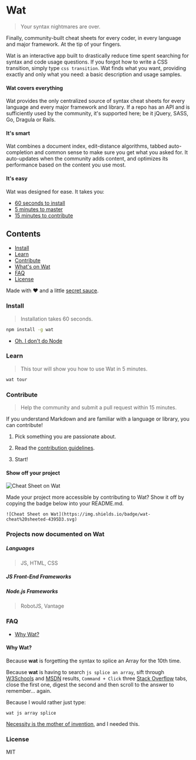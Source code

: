 # Wat

> Your syntax nightmares are over.

Finally, community-built cheat sheets for every coder, in every language and major framework. At the tip of your fingers.

Wat is an interactive app built to drastically reduce time spent searching for syntax and code usage questions. If you forgot how to write a CSS transition, simply type `css transition`. Wat finds what you want, providing exactly and only what you need: a basic description and usage samples.

#### Wat covers everything

Wat provides the only centralized source of syntax cheat sheets for every language and every major framework and library. If a repo has an API and is sufficiently used by the community, it's supported here; be it jQuery, SASS, Go, Dragula or Rails.

#### It's smart

Wat combines a document index, edit-distance algorithms, tabbed auto-completion and common sense to make sure you get what you asked for. It auto-updates when the community adds content, and optimizes its performance based on the content you use most.

#### It's easy

Wat was designed for ease. It takes you:

- [60 seconds to install]()
- [5 minutes to master]()
- [15 minutes to contribute]()

## Contents

- [Install]()
- [Learn]()
- [Contribute]()
- [What's on Wat]()
- [FAQ]()
- [License]()

Made with :heart: and a little [secret sauce](https://github.com/dthree/vantage).

### Install

> Installation takes 60 seconds.

```bash
npm install -g wat
```
- [Oh. I don't do Node](#)

### Learn

> This tour will show you how to use Wat in 5 minutes.

```bash
wat tour
```

### Contribute

> Help the community and submit a pull request within 15 minutes.

If you understand Markdown and are familiar with a language or library, you can contribute!

1. Pick something you are passionate about.

2. Read the [contribution guidelines]().

3. Start!

#### Show off your project

![Cheat Sheet on Wat](https://img.shields.io/badge/wat-cheat%20sheeted-4395D3.svg)

Made your project more accessible by contributing to Wat? Show it off by copying the badge below into your README.md.

```
![Cheat Sheet on Wat](https://img.shields.io/badge/wat-cheat%20sheeted-4395D3.svg)
```
### Projects now documented on Wat

##### Languages

> JS, HTML, CSS

##### JS Front-End Frameworks


##### Node.js Frameworks

> RobotJS, Vantage

### FAQ

- [Why Wat?](#why)

#### Why Wat?

Because **wat** is forgetting the syntax to splice an Array for the 10th time.

Because **wat** is having to search `js splice an array`, sift through [W3Schools](http://www.w3fools.com/) and [MSDN](https://msdn.microsoft.com/en-US/) results, `Command + Click` three [Stack Overflow](http://stackoverflow.com/) tabs, close the first one, digest the second and then scroll to the answer to remember... again.

Because I would rather just type:

`wat js array splice`

[Necessity is the mother of invention](https://en.wikipedia.org/wiki/Necessity_is_the_mother_of_invention), and I needed this.

### License

MIT